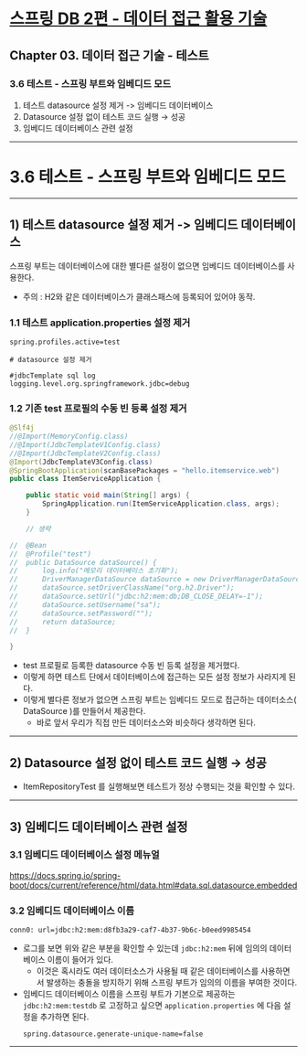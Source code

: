 # <a href = "../README.md" target="_blank">스프링 DB 2편 - 데이터 접근 활용 기술</a>
## Chapter 03. 데이터 접근 기술 - 테스트
### 3.6 테스트 - 스프링 부트와 임베디드 모드
1) 테스트 datasource 설정 제거 -> 임베디드 데이터베이스
2) Datasource 설정 없이 테스트 코드 실행 → 성공
3) 임베디드 데이터베이스 관련 설정

---

# 3.6 테스트 - 스프링 부트와 임베디드 모드

---

## 1) 테스트 datasource 설정 제거 -> 임베디드 데이터베이스
스프링 부트는 데이터베이스에 대한 별다른 설정이 없으면 임베디드 데이터베이스를 사용한다.
- 주의 : H2와 같은 데이터베이스가 클래스패스에 등록되어 있어야 동작.

### 1.1 테스트 application.properties 설정 제거
```properties
spring.profiles.active=test

# datasource 설정 제거

#jdbcTemplate sql log
logging.level.org.springframework.jdbc=debug

```

### 1.2 기존 test 프로필의 수동 빈 등록 설정 제거
```java
@Slf4j
//@Import(MemoryConfig.class)
//@Import(JdbcTemplateV1Config.class)
//@Import(JdbcTemplateV2Config.class)
@Import(JdbcTemplateV3Config.class)
@SpringBootApplication(scanBasePackages = "hello.itemservice.web")
public class ItemServiceApplication {

	public static void main(String[] args) {
		SpringApplication.run(ItemServiceApplication.class, args);
	}

    // 생략

//	@Bean
//	@Profile("test")
//	public DataSource dataSource() {
//		log.info("메모리 데이터베이스 초기화");
//		DriverManagerDataSource dataSource = new DriverManagerDataSource();
//		dataSource.setDriverClassName("org.h2.Driver");
//		dataSource.setUrl("jdbc:h2:mem:db;DB_CLOSE_DELAY=-1");
//		dataSource.setUsername("sa");
//		dataSource.setPassword("");
//		return dataSource;
//	}

}
```
- test 프로필로 등록한 datasource 수동 빈 등록 설정을 제거했다.
- 이렇게 하면 테스트 단에서 데이터베이스에 접근하는 모든 설정 정보가 사라지게 된다.
- 이렇게 별다른 정보가 없으면 스프링 부트는 임베디드 모드로 접근하는 데이터소스( DataSource )를 만들어서 제공한다.
  - 바로 앞서 우리가 직접 만든 데이터소스와 비슷하다 생각하면 된다.

---

## 2) Datasource 설정 없이 테스트 코드 실행 → 성공
- ItemRepositoryTest 를 실행해보면 테스트가 정상 수행되는 것을 확인할 수 있다.

---

## 3) 임베디드 데이터베이스 관련 설정

### 3.1 임베디드 데이터베이스 설정 메뉴얼
https://docs.spring.io/spring-boot/docs/current/reference/html/data.html#data.sql.datasource.embedded

### 3.2 임베디드 데이터베이스 이름
```shell
conn0: url=jdbc:h2:mem:d8fb3a29-caf7-4b37-9b6c-b0eed9985454
```
- 로그를 보면 위와 같은 부분을 확인할 수 있는데 `jdbc:h2:mem` 뒤에 임의의 데이터베이스 이름이 들어가 있다.
  - 이것은 혹시라도 여러 데이터소스가 사용될 때 같은 데이터베이스를 사용하면서 발생하는 충돌을 방지하기 위해 스프링 부트가 임의의 이름을 부여한 것이다.
- 임베디드 데이터베이스 이름을 스프링 부트가 기본으로 제공하는 `jdbc:h2:mem:testdb` 로 고정하고 싶으면 `application.properties` 에 다음 설정을 추가하면 된다.
  ```properties
  spring.datasource.generate-unique-name=false
  ```

---
